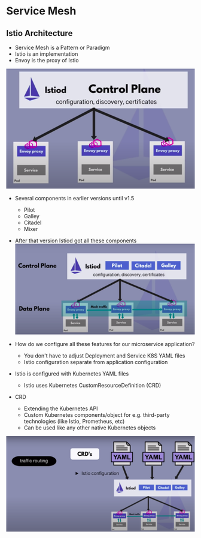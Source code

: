 # Service Mesh

## Istio Architecture
* Service Mesh is a Pattern or Paradigm
* Istio is an implementation
* Envoy is the proxy of Istio

![](imgs/01.png)

* Several components in earlier versions until v1.5
  * Pilot
  * Galley
  * Citadel
  * Mixer
* After that version Istiod got all these components
![](imgs/02.png)

* How do we configure all these features for our microservice application?
  * You don't have to adjust Deployment and Service K8S YAML files
  * Istio configuration separate from application configuration
* Istio is configured with Kubernetes YAML files
  * Istio uses Kubernetes CustomResourceDefinition (CRD)

* CRD
  * Extending the Kubernetes API
  * Custom Kubernetes components/object for e.g. third-party technologies (like Istio, Prometheus, etc)
  * Can be used like any other native Kubernetes objects

![](imgs/03.png)